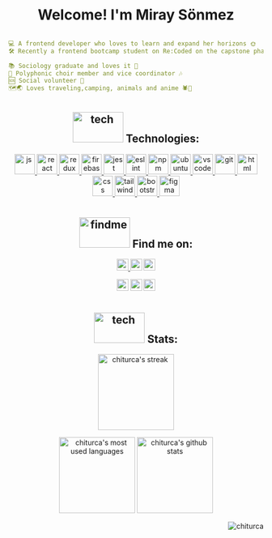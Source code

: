 #  <h1 align="center">  Welcome! I'm Miray Sönmez</h1>

```yaml

💻 A frontend developer who loves to learn and expand her horizons 🌞
🛠️ Recently a frontend bootcamp student on Re:Coded on the capstone phase

📚 Sociology graduate and loves it 🌟
🎼 Polyphonic choir member and vice coordinator 🎶
🆘 Social volunteer 🤝
🗺️🌏 Loves traveling,camping, animals and anime 🕷🐶

```

#  <h2 align="center"> <img src="https://i.pinimg.com/originals/0a/25/ab/0a25abe79f17f1f817250e16f078c9e7.gif" alt="tech" width="100" height="60"/> Technologies:</h2>

<p align=center><a href="https://developer.mozilla.org/en-US/docs/Web/JavaScript" target="_blank" rel="noreferrer"> <img src="https://cdn.jsdelivr.net/gh/devicons/devicon/icons/javascript/javascript-original.svg" alt="js" width="40" height="40"/> </a>
<a href="https://reactjs.org/" target="_blank" rel="noreferrer"> <img src="https://cdn.jsdelivr.net/gh/devicons/devicon/icons/react/react-original.svg" alt="react" width="40" height="40"/> </a>
<a href="https://redux.js.org/" target="_blank" rel="noreferrer"> <img src="https://cdn.jsdelivr.net/gh/devicons/devicon/icons/redux/redux-original.svg" alt="redux" width="40" height="40"/> </a>
<a href="https://firebase.google.com/" target="_blank" rel="noreferrer"> <img src="https://cdn.jsdelivr.net/gh/devicons/devicon/icons/firebase/firebase-plain.svg" alt="firebase" width="40" height="40"/> </a>
<a href="https://jestjs.io/" target="_blank" rel="noreferrer"> <img src="https://cdn.jsdelivr.net/gh/devicons/devicon/icons/jest/jest-plain.svg" alt="jest" width="40" height="40"/> </a>
<a href="https://eslint.org/" target="_blank" rel="noreferrer"> <img src="https://cdn.jsdelivr.net/gh/devicons/devicon/icons/eslint/eslint-original.svg" alt="eslint" width="40" height="40"/> </a>
<a href="https://www.npmjs.com/" target="_blank" rel="noreferrer"> <img src="https://cdn.jsdelivr.net/gh/devicons/devicon/icons/npm/npm-original-wordmark.svg" alt="npm" width="40" height="40"/> </a>
<a href="https://ubuntu.com/" target="_blank" rel="noreferrer"> <img src="https://cdn.jsdelivr.net/gh/devicons/devicon/icons/ubuntu/ubuntu-plain.svg" alt="ubuntu" width="40" height="40"/> </a>
<a href="https://code.visualstudio.com/" target="_blank" rel="noreferrer"> <img src="https://cdn.jsdelivr.net/gh/devicons/devicon/icons/vscode/vscode-original.svg" alt="vscode" width="40" height="40"/> </a>
<a href="https://git-scm.com/" target="_blank" rel="noreferrer"> <img src="https://cdn.jsdelivr.net/gh/devicons/devicon/icons/git/git-original.svg" alt="git" width="40" height="40"/> </a>          
<a href="https://www.w3schools.com/html/html_intro.asp" target="_blank" rel="noreferrer"> <img src="https://cdn.jsdelivr.net/gh/devicons/devicon/icons/html5/html5-original.svg" alt="html" width="40" height="40"/> </a>
<a href="https://www.w3schools.com/css/css_intro.asp" target="_blank" rel="noreferrer"> <img src="https://cdn.jsdelivr.net/gh/devicons/devicon/icons/css3/css3-original.svg" alt="css" width="40" height="40"/> </a>
<a href="https://tailwindcss.com/" target="_blank" rel="noreferrer"> <img src="https://cdn.jsdelivr.net/gh/devicons/devicon/icons/tailwindcss/tailwindcss-plain.svg" alt="tailwind" width="40" height="40"/> </a>
<a href="https://getbootstrap.com/" target="_blank" rel="noreferrer"> <img src="https://cdn.jsdelivr.net/gh/devicons/devicon/icons/bootstrap/bootstrap-original.svg" alt="bootstrap" width="40" height="40"/> </a>
<a href="https://www.figma.com/" target="_blank" rel="noreferrer"> <img src="https://cdn.jsdelivr.net/gh/devicons/devicon/icons/figma/figma-original.svg" alt="figma" width="40" height="40"/> </a></p>

# <h2 align="center"> <img src="https://data.whicdn.com/images/328780312/original.gif" alt="findme" width="100" height="60"/> Find me on:</h2>

<p align=center> <a href="https://www.linkedin.com/in/miraysonmez" target="_blank" rel="noreferrer"> <img src="https://img.shields.io/badge/linkedin-%230077B5.svg?&style=for-the-badge&logo=linkedin&logoColor=white" height=23> </a> <a href="mailto:sonmezmiray@gmail.com"><img src="https://img.shields.io/badge/Gmail-D14836?style=for-the-badge&logo=gmail&logoColor=white" height=23></a> <a href="https://discord.com/users/690594490003488818" target="_blank"><img src="https://img.shields.io/badge/Discord-5865F2?style=for-the-badge&logo=discord&logoColor=white" height=23></a> </p>
<p align=center> <a href="https://www.instagram.com/chiturca/" target="_blank"><img src="https://img.shields.io/badge/Instagram-E4405F?style=for-the-badge&logo=instagram&logoColor=white" height=23></a> <a href="https://www.facebook.com/chiturca" target="_blank"><img src="https://img.shields.io/badge/Facebook-1877F2?style=for-the-badge&logo=facebook&logoColor=white" height=23></a> <a href="https://twitter.com/chiturca" target="_blank"><img src="https://img.shields.io/badge/Twitter-1DA1F2?style=for-the-badge&logo=twitter&logoColor=white" height=23></a></p>

#  <h2 align="center"> <img src="https://media.tenor.com/_KsnH9YVT5QAAAAC/kakashi.gif" alt="tech" width="100" height="60"/> Stats:</h2>


<p align="center"> <img alt="chiturca's streak" src="https://streak-stats.demolab.com/?user=chiturca&theme=radical&hide_border=true" height="150" /></p>
<p align="center"> <img alt="chiturca's most used languages" src="https://github-readme-stats.anuraghazra1.vercel.app/api/top-langs/?username=chiturca&langs_count=8&hide_border=true&layout=compact&bg_color=30,f5a99a,904e95&title_color=fff&text_color=fff&icon_color=fff" height="150"/>
<img alt="chiturca's github stats" src="https://github-readme-stats.anuraghazra1.vercel.app/api?username=chiturca&show_icons=true&hide_border=true&count_private=true&include_all_commits=true&bg_color=70,904e95,f57353&title_color=fff&text_color=fff&icon_color=fff" height="150" /></p>

<img align="right" src="https://visitor-badge.laobi.icu/badge?page_id=/chiturca/chiturca&left_color=red&right_color=purple&left_text=Hello%20Visitors" alt="chiturca" >
